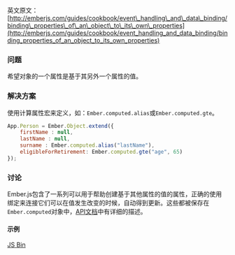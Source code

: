 英文原文：[http://emberjs.com/guides/cookbook/event\_handling\_and\_data\_binding/binding\_properties\_of\_an\_object\_to\_its\_own\_properties](http://emberjs.com/guides/cookbook/event_handling_and_data_binding/binding_properties_of_an_object_to_its_own_properties)

### 问题

希望对象的一个属性是基于其另外一个属性的值。

### 解决方案

使用计算属性宏来定义，如：`Ember.computed.alias`或`Ember.computed.gte`。

```js
App.Person = Ember.Object.extend({
	firstName : null,
	lastName : null,
	surname : Ember.computed.alias("lastName"),
	eligibleForRetirement: Ember.computed.gte("age", 65)
});
```

### 讨论

Ember.js包含了一系列可以用于帮助创建基于其他属性的值的属性，正确的使用绑定来连接它们可以在值发生改变的时候，自动得到更新。这些都被保存在`Ember.computed`对象中，[API文档](http://emberjs.com/api/#method_computed)中有详细的描述。

#### 示例

<a class="jsbin-embed" href="http://emberjs.jsbin.com/AfufoSO/3/edit?output">JS Bin</a>
